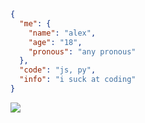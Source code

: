```json
{
  "me": {
    "name": "alex",
    "age": "18",
    "pronous": "any pronous"
  },
  "code": "js, py",
  "info": "i suck at coding"
}
```
<img src="https://i.imgur.com/FrydH9T.gif">
